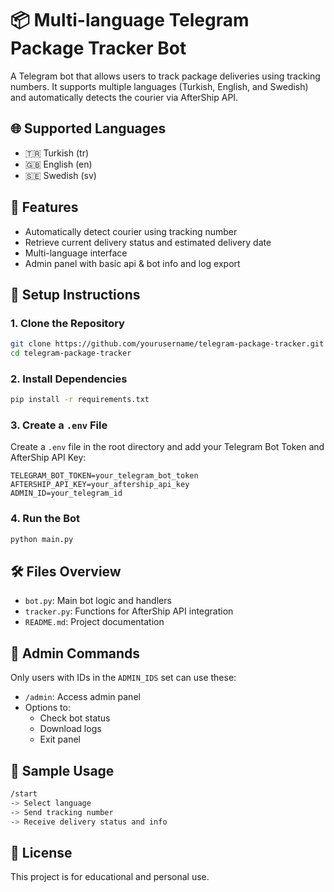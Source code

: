 # 📦 Multi-language Telegram Package Tracker Bot

A Telegram bot that allows users to track package deliveries using tracking numbers. It supports multiple languages (Turkish, English, and Swedish) and automatically detects the courier via AfterShip API.

## 🌐 Supported Languages
- 🇹🇷 Turkish (tr)
- 🇬🇧 English (en)
- 🇸🇪 Swedish (sv)

## 🚀 Features
- Automatically detect courier using tracking number
- Retrieve current delivery status and estimated delivery date
- Multi-language interface
- Admin panel with basic api & bot info and log export

## 🔧 Setup Instructions

### 1. Clone the Repository

```bash
git clone https://github.com/yourusername/telegram-package-tracker.git
cd telegram-package-tracker
```

### 2. Install Dependencies

```bash
pip install -r requirements.txt
```

### 3. Create a `.env` File

Create a `.env` file in the root directory and add your Telegram Bot Token and AfterShip API Key:

```
TELEGRAM_BOT_TOKEN=your_telegram_bot_token
AFTERSHIP_API_KEY=your_aftership_api_key
ADMIN_ID=your_telegram_id
```

### 4. Run the Bot

```bash
python main.py
```

## 🛠 Files Overview

- `bot.py`: Main bot logic and handlers
- `tracker.py`: Functions for AfterShip API integration
- `README.md`: Project documentation

## 🔐 Admin Commands

Only users with IDs in the `ADMIN_IDS` set can use these:
- `/admin`: Access admin panel
- Options to:
  - Check bot status
  - Download logs
  - Exit panel

## 🧪 Sample Usage

```bash
/start
-> Select language
-> Send tracking number
-> Receive delivery status and info
```

## 📄 License

This project is for educational and personal use.
